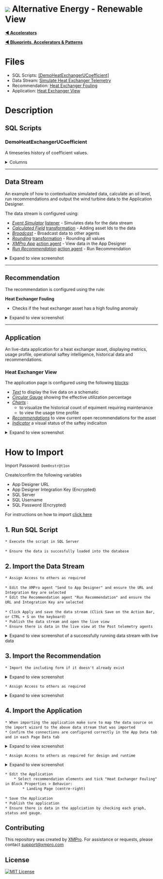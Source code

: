 # <img alternative="XMPro Logo X" width="30px" src="https://xmks.s3.amazonaws.com/2020/X-Blue.png#gh-light-mode-only"> Alternative Energy - Renewable View 

[**◄ Accelerators**](https://github.com/XMPro/Blueprints-Accelerators-Patterns/tree/master/Accelerators)

[**◄ Blueprints, Accelerators & Patterns**](https://github.com/XMPro/Blueprints-Accelerators-Patterns)


# Files

* SQL Scripts: <a href="https://github.com/XMPro/Blueprints-Accelerators-Patterns/blob/master/Accelerators/Alternative%20Energy%20-%20Renewable%20View/SQL%20Scripts/%5BDemoHeatExchangerUCoefficient%5D.sql" target="_blank">[DemoHeatExchangerUCoefficient]</a>
* Data Stream: <a href="https://github.com/XMPro/Blueprints-Accelerators-Patterns/blob/master/Accelerators/Smart%20Assets%20-%20Heat%20Exchanger/Data%20Stream/Simulate%20Heat%20Exchanger%20Telemetry.xuc" target="_blank">Simulate Heat Exchanger Telemetry</a>
* Recommendation: <a href="https://github.com/XMPro/Blueprints-Accelerators-Patterns/blob/master/Accelerators/Alternative%20Energy%20-%20Renewable%20View/Recommendation/Heat%20Exchanger%20Fouling.xr" target="_blank">Heat Exchanger Fouling</a>
* Application: <a href="https://github.com/XMPro/Blueprints-Accelerators-Patterns/blob/master/Accelerators/Alternative%20Energy%20-%20Renewable%20View/Application/Heat%20Exchanger%20View.xapp" target="_blank">Heat Exchanger View</a>


# Description


## SQL Scripts


### DemoHeatExchangerUCoefficient

A timeseries history of coefficient values.

<details>
<summary>Columns</summary>

```
[ID]
,[Date]
,[UCoefficient]
```
</details>


<!-- blank line -->
----
<!-- blank line -->


## Data Stream

An example of how to contextualize simulated data, calculate an oil level, run recommendations and output the wind turbine data to the Application Designer.

The data stream is configured using: 

* <a href="https://xmpro.gitbook.io/event-simulator/" target="_blank"><i>Event Simulator</i></a> <a href="https://documentation.xmpro.com/concepts/agent#listeners" target="_blank">listener</a> - Simulates data for the data stream
* <a href="https://xmpro.gitbook.io/calculated-field/" target="_blank"><i>Calculated Field</i></a> <a href="https://documentation.xmpro.com/concepts/agent#transformations" target="_blank">transformation</a> - Adding asset Ids to the data
* <a href="https://xmpro.gitbook.io/broadcast/" target="_blank"><i>Broadcast</i></a> - Broadcast data to other agents
* <a href="https://xmpro.gitbook.io/rounding/" target="_blank"><i>Rounding</i></a> <a href="https://documentation.xmpro.com/concepts/agent#transformations" target="_blank">transformation</a> - Rounding all values
* <a href="https://xmpro.gitbook.io/xmpro-app/" target="_blank"><i>XMPro App</i></a> <a href="https://documentation.xmpro.com/concepts/agent#action-agents" target="_blank">action agent</a> - View data in the App Designer
* <a href="https://xmpro.gitbook.io/run-recommendation/" target="_blank"><i>Run Recommendation</i></a> <a href="https://documentation.xmpro.com/concepts/agent#action-agents" target="_blank">action agent</a> - Run Recommendation


<details>
  <summary markdown="span">Expand to view screenshot</summary>

![Configured Data Stream](Images/DataStream.png)
</details>

<!-- blank line -->
----
<!-- blank line -->


## Recommendation

The recommendation is configured using the rule: 

**Heat Exchanger Fouling**
+ Checks if the heat exchanger asset has a high fouling anomaly

<details>
<summary markdown="span">Expand to view screenshot</summary>

![Reccommendation_01](Images/Recommendation_01.png)
</details>


<!-- blank line -->
----
<!-- blank line -->

## Application
An live-data application for a heat exchanger asset, displaying metrics, usage profile, operational saftey intelligence, historical data and recommendations.


### Heat Exchanger View
The application page is configured using the following <a href="https://documentation.xmpro.com/concepts/application/block" target="_blank">blocks</a>:

* <a href="https://documentation.xmpro.com/blocks-toolbox/basic/text" target="_blank"><i>Text</i></a> to display the live data on a schematic
* <a href="https://documentation.xmpro.com/blocks-toolbox/visualizations/circular-gauge"><i>Circular Gauge</i></a> showing the effective utilization percentage
* <a href="https://documentation.xmpro.com/blocks-toolbox/visualizations/chart"><i>Charts</i></a> :
  * to visualize the historical count of equiment requiring maintenance
  * to view the usage time profile
* <a href="https://documentation.xmpro.com/blocks-toolbox/recommendations/recommendations" target="_blank"><i>Recommendations</i></a> to view current open recommendations for the asset
* <a href="https://documentation.xmpro.com/blocks-toolbox/basic/indicator" target="_blank"><i>Indicator</i></a> a visual status of the saftey indicaiton

<details>
	<summary markdown="span">Expand to view screenshot</summary>

![Application_01](Images/Application_01.png)
</details>

# How to Import
Import Password: `Dem0nstr@t1on`

Create/confirm the following variables
  * App Designer URL
  * App Designer Integration Key (Encrypted)
  * SQL Server
  * SQL Username
  * SQL Password (Encrypted)

For instructions on how to import <a href="https://documentation.xmpro.com/how-tos/import-export-and-clone#importing">click here</a>

## 1. Run SQL Script

	* Execute the script in SQL Server
  
	* Ensure the data is succesfully loaded into the database


## 2. Import the Data Stream

    * Assign Access to others as required
	
	* Edit the XMPro agent "Send to App Designer" and ensure the URL and Integration Key are selected
	* Edit the Recommendation agent "Run Recommendation" and ensure the URL and Integration Key are selected

	* Click Apply and save the data stream (Click Save on the Action Bar, or CTRL + S on the keyboard)
	* Publish the data stream and open the live view
	* Ensure there is data in the live view at the Post telemetry agents

<details>
  <summary markdown="span">Expand to view screenshot of a successfully running data stream with live data</summary>

![Running Data Stream](Images/DataStream_Running.png) 
</details>


## 3. Import the Recommendation

    * Import the including form if it doesn't already exist

<details>
  <summary markdown="span">Expand to view screenshot</summary>

![Recommendation Import](Images/Recommendation_Import.png) 

</details>

    * Assign Access to others as required

<details>
  <summary markdown="span">Expand to view screenshot</summary>

![Recommendation Access](Images/Recommendation_Access.png) 

</details>

## 4. Import the Application

	* When importing the application make sure to map the data source on the import wizard to the above data stream that was imported
	* Confirm the connections are configured correctly in the App Data tab and in each Page Data tab

<details>
  <summary markdown="span">Expand to view screenshot</summary>

![Application Import](Images/Application_Import.png) 
</details>

    * Assign Access to others as required for design and runtime

<details>
  <summary markdown="span">Expand to view screenshot</summary>

![Application Access](Images/Application_Access.png) 
</details>

	* Edit the Application
    	* Select recommendation elements and tick "Heat Exchanger Fouling" in Block Properties > Behavior:
        	* Landing Page (centre-right)
  
	* Save the Application
	* Publish the application
	* Ensure there is data in the applciation by checking each graph, status and gauge.




















## Contributing
This repository was created by <a href="https://xmpro.com/">XMPro</a>. For assistance or requests, please contact <a href="mailto:support@xmpro.com">support@xmpro.com</a>

## License
[![MIT License](https://img.shields.io/badge/License-MIT-green.svg)](https://choosealicense.com/licenses/mit/)